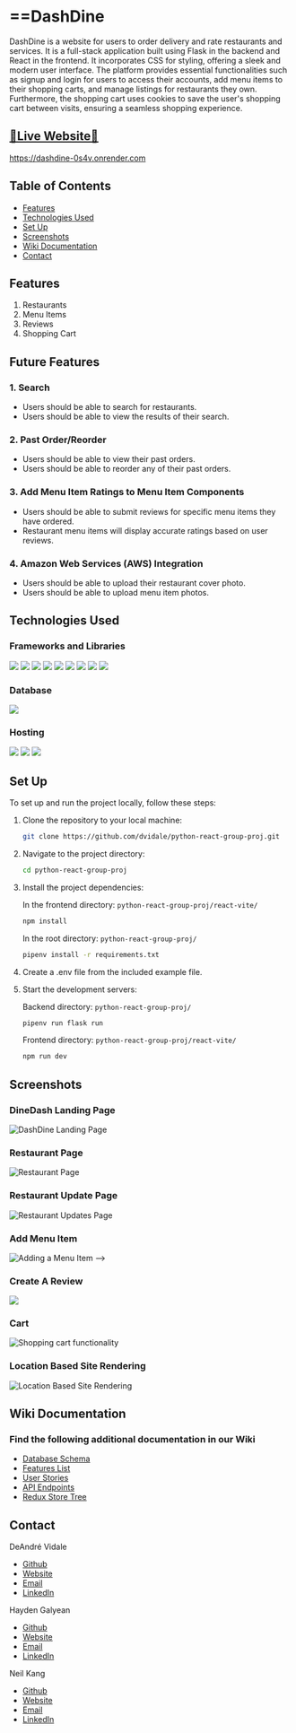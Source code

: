 # ==DashDine

DashDine is a website for users to order delivery and rate restaurants and services. It is a full-stack application built using Flask in the backend and React in the frontend. It incorporates CSS for styling, offering a sleek and modern user interface. The platform provides essential functionalities such as signup and login for users to access their accounts, add menu items to their shopping carts, and manage listings for restaurants they own. Furthermore, the shopping cart uses cookies to save the user's shopping cart between visits, ensuring a seamless shopping experience.

## [🌟Live Website🌟](https://dashdine-0s4v.onrender.com)

https://dashdine-0s4v.onrender.com

## Table of Contents

- [Features](#features)
- [Technologies Used](#technologies-used)
- [Set Up ](#set-up)
- [Screenshots](#screenshots)
- [Wiki Documentation](#wiki-documentation)
- [Contact](#Contact)

## Features

1. Restaurants
2. Menu Items
3. Reviews
4. Shopping Cart

## Future Features

### **1. Search**

- Users should be able to search for restaurants.
- Users should be able to view the results of their search.

### **2. Past Order/Reorder**

- Users should be able to view their past orders.
- Users should be able to reorder any of their past orders.

### **3. Add Menu Item Ratings to Menu Item Components**

- Users should be able to submit reviews for specific menu items they have ordered.
- Restaurant menu items will display accurate ratings based on user reviews.

### **4. Amazon Web Services (AWS) Integration**

- Users should be able to upload their restaurant cover photo.
- Users should be able to upload menu item photos.

## Technologies Used

### Frameworks and Libraries
   <img src="react-vite/public/assets/Screenshots/technologies_used/Flask.svg">
   <img src="https://img.shields.io/badge/SQLALCHEMY-darkblue?style=for-the-badge&logo=sqlalchemy&logoColor=white
   ">
   <img src="react-vite/public/assets/Screenshots/technologies_used/Python.svg">
   <img src="react-vite/public/assets/Screenshots/technologies_used/JavaScript.svg">
   <img src="react-vite/public/assets/Screenshots/technologies_used/React.svg">
   <img src="react-vite/public/assets/Screenshots/technologies_used/Redux.svg">
   <img src="react-vite/public/assets/Screenshots/technologies_used/HTML.svg">
   <img src="react-vite/public/assets/Screenshots/technologies_used/CSS.svg">
   <img src="https://img.shields.io/badge/BCRYPT-darkgreen?style=for-the-badge&logo=CryptPad&logoColor=white">





### Database
   <img src="react-vite/public/assets/Screenshots/technologies_used/PostgreSQL.svg">

### Hosting
   <img src="react-vite/public/assets/Screenshots/technologies_used/GitHub.svg">
   <img src="react-vite/public/assets/Screenshots/technologies_used/Git.svg">
   <img src="react-vite/public/assets/Screenshots/technologies_used/Render.svg">


## Set Up

To set up and run the project locally, follow these steps:

1. Clone the repository to your local machine:

   ```bash
   git clone https://github.com/dvidale/python-react-group-proj.git
   ```

2. Navigate to the project directory:

   ```bash
   cd python-react-group-proj
   ```

3. Install the project dependencies:

   In the frontend directory: `python-react-group-proj/react-vite/`

   ```bash
   npm install
   ```

   In the root directory: `python-react-group-proj/`

   ```bash
   pipenv install -r requirements.txt
   ```

4. Create a .env file from the included example file.

5. Start the development servers:

   Backend directory: `python-react-group-proj/`

   ```bash
   pipenv run flask run
   ```

   Frontend directory: `python-react-group-proj/react-vite/`

   ```bash
   npm run dev
   ```

## Screenshots

### DineDash Landing Page
   <img  src="react-vite/public/assets/Screenshots/001_dashdine_home.gif" alt="DashDine Landing Page">

### Restaurant Page
   <img  src="react-vite/public/assets/Screenshots/002_dashdine_restaurant_details.gif" alt="Restaurant Page">

### Restaurant Update Page
   <img  src="react-vite/public/assets/Screenshots/006_dashdine_restaurant_update.gif" alt="Restaurant Updates Page">

### Add Menu Item
   ![Adding a Menu Item](react-vite/public/assets/Screenshots/addmenuitem.gif) -->


### Create A Review
   <img src="react-vite/public/assets/Screenshots/007_dashdine_restaurant_reviews.gif" atl="Create a Review">


### Cart
   ![Shopping cart functionality](react-vite/public/assets/Screenshots/shoppingcart.gif)


### Location Based Site Rendering
   <img  src="react-vite/public/assets/Screenshots/007_dashdine_location.gif" alt="Location Based Site Rendering">

## Wiki Documentation

### Find the following additional documentation in our Wiki

- [Database Schema](https://github.com/dvidale/python-react-group-proj/wiki/DB-Schema)
- [Features List](https://github.com/dvidale/python-react-group-proj/wiki/Features-List)
- [User Stories](https://github.com/dvidale/python-react-group-proj/wiki/User-Stories)
- [API Endpoints](https://github.com/dvidale/python-react-group-proj/wiki/API-Endpoints)
- [Redux Store Tree](https://github.com/dvidale/python-react-group-proj/wiki/Redux-Store-Tree)

## Contact

DeAndré Vidale

- [Github](https://github.com/dvidale)
- [Website](https://deandrevidale.com)
- [Email](mailto:deandre.vidale@gmail.com)
- [LinkedIn](https://www.linkedin.com/in/deandrevidale/)

Hayden Galyean

- [Github](https://github.com/Haydengalyeanbiz)
- [Website](https://haydengalyeanportfolio.onrender.com/)
- [Email](mailto:haydengalyeanbiz@gmail.com)
- [LinkedIn](https://www.linkedin.com/in/hayden-galyean-42a518189/)

Neil Kang

- [Github](https://github.com/fullstackneil)
- [Website]()
- [Email](mailto:neil.kang@utexas.edu)
- [LinkedIn](https://www.linkedin.com/in/neil-kang/)
